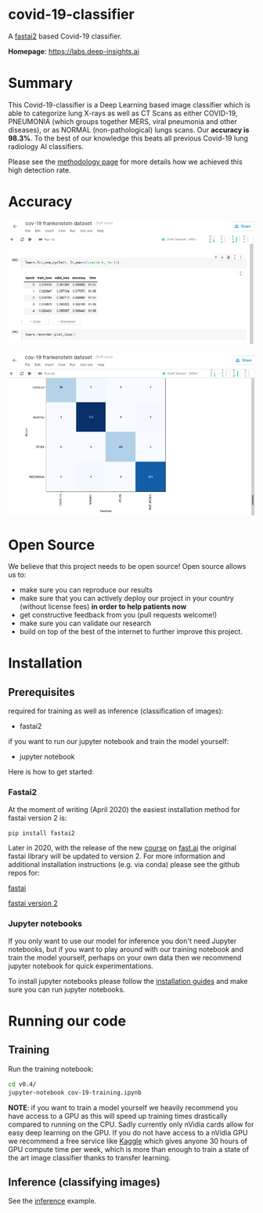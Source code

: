 # covid-19-classifier

A [fastai2](https://www.fast.ai/) based Covid-19 classifier.

**Homepage**: https://labs.deep-insights.ai

# Summary

This Covid-19-classifier is a Deep Learning based image classifier which is able to categorize lung X-rays as well as CT Scans as either COVID-19, PNEUMONIA (which groups together MERS, viral pneumonia and other diseases), or as NORMAL (non-pathological) lungs scans.
Our **accuracy is 98.3%**. To the best of our knowledge this beats all previous Covid-19 lung radiology AI classifiers. 

Please see the [methodology page](https://labs.deep-insights.ai/methodology.html) for more details how we achieved this high detection rate.

# Accuracy

![accuracy.png](static/accuracy.png)

![confusion-matrix.png](static/confusion-matrix.png)


# Open Source

We believe that this project needs to be open source! Open source allows us to:
  * make sure you can reproduce our results
  * make sure that you can actively deploy our project in your country (without license fees) __in order to help patients now__
  * get constructive feedback from you (pull requests welcome!)
  * make sure you can validate our research
  * build on top of the best of the internet to further improve this project.
  
  
# Installation

## Prerequisites

required for training as well as inference (classification of images):
  * fastai2

if you want to run our jupyter notebook and train the model yourself:
  * jupyter notebook

Here is how to get started:

### Fastai2

At the moment of writing (April 2020) the easiest installation method for fastai version 2 is:
```bash
pip install fastai2
```
Later in 2020, with the release of the new [course](https://course.fast.ai/) on [fast.ai](https://www.fast.ai/) the original fastai library will be updated to version 2.
For more information and additional installation instructions (e.g. via conda) please see the github repos for:

[fastai](https://github.com/fastai/fastai)

[fastai version 2](https://github.com/fastai/fastai2)

### Jupyter notebooks

If you only want to use our model for inference you don't need Jupyter notebooks,
but if you want to play around with our training notebook and train the model yourself, perhaps on your own data
then we recommend jupyter notebook for quick experimentations.

To install jupyter notebooks please follow the [installation guides](https://jupyter.org/install) and make sure you can run jupyter notebooks.

# Running our code

## Training

Run the training notebook:
```bash
cd v0.4/
jupyter-notebook cov-19-training.ipynb
```

**NOTE**: if you want to train a model yourself we heavily recommend you have access to a GPU as this will speed up training times drastically compared to running on the CPU. Sadly currently only nVidia cards allow for easy deep learning on the GPU.
If you do not have access to a nVidia GPU we recommend a free service like [Kaggle](https://www.kaggle.com/) which gives anyone 30 hours of GPU compute time per week, which is more than enough to train a state of the art image classifier thanks to transfer learning.

## Inference (classifying images)

See the [inference](https://github.com/deep-insights-ai/covid-19-classifier/blob/master/v0.4/inference.py) example.



